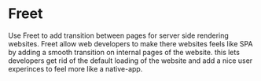 # Freet
Use Freet to add transition between pages for server side rendering websites. Freet allow web developers to make there websites feels like SPA by adding a smooth transition on internal pages of the website. this lets developers get rid of the default loading of the website and add a nice user experinces to feel more like a native-app.
